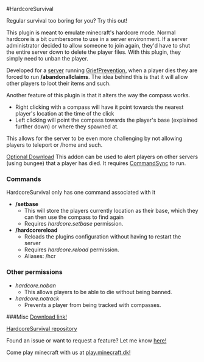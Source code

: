 #HardcoreSurvival

Regular survival too boring for you? Try this out!

This plugin is meant to emulate minecraft's hardcore mode. Normal hardcore is a bit cumbersome to use in a server environment. If a server administrator decided to allow someone to join again, they'd have to shut the entire server down to delete the player files. With this plugin, they simply need to unban the player.

Developed for a [server](minecraft.dk) running [GriefPrevention](http://dev.bukkit.org/bukkit-plugins/grief-prevention/), when a player dies they are forced to run **/abandonallclaims**. The idea behind this is that it will allow other players to loot their items and such.

Another feature of this plugin is that it alters the way the compass works.
- Right clicking with a compass will have it point towards the nearest player's location at the time of the click
- Left clicking will point the compass towards the player's base (explained further down) or where they spawned at.

This allows for the server to be even more challenging by not allowing players to teleport or /home and such.

[Optional Download](https://github.com/10becja/MinecraftPlugins/raw/master/HardcoreSurvival/HardcoreSurvivalListener.jar) This addon can be used to alert players on other servers (using bungee) that a player has died. It requires [CommandSync](http://www.spigotmc.org/resources/commandsync.115/) to run.

### Commands
HardcoreSurvival only has one command associated with it
- **/setbase**
  - This will store the players currently location as their base, which they can then use the compass to find again
  - Requires *hardcore.setbase* permission.
- **/hardcorereload**
  - Reloads the plugins configuration without having to restart the server
  - Requires *hardcore.reload* permission.
  - Aliases: /hcr
  
### Other permissions
- *hardcore.noban*
  - This allows players to be able to die without being banned.
- *hardcore.notrack*
  - Prevents a player from being tracked with compasses.
  
###Misc
[Download link!](https://github.com/10becja/MinecraftPlugins/raw/master/HardcoreSurvival/HardcoreSurvival.jar)

[HardcoreSurvival repository](https://github.com/10becja/HardcoreSurvival)

Found an issue or want to request a feature? Let me know [here!](https://github.com/10becja/HardcoreSurvival/issues)

Come play minecraft with us at [play.minecraft.dk!](minecraft.dk)
